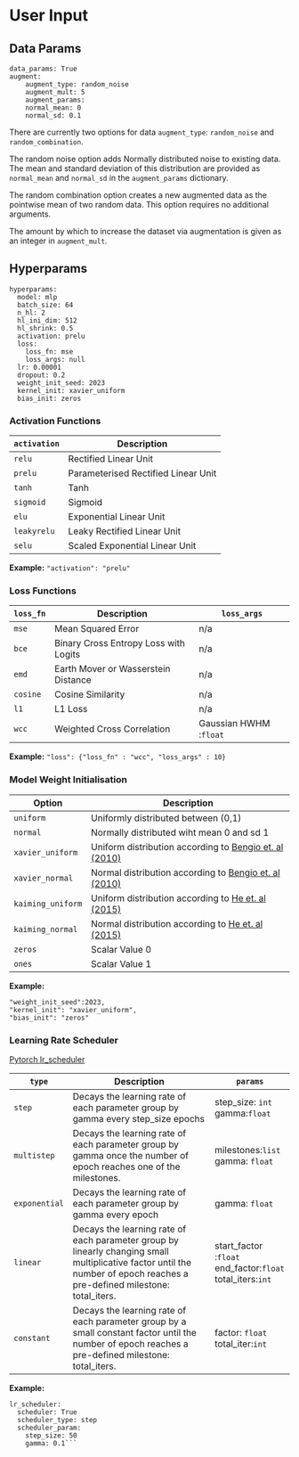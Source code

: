 User Input
===


## Data Params

```
data_params: True
augment:
    augment_type: random_noise
    augment_mult: 5
    augment_params: 
    normal_mean: 0
    normal_sd: 0.1
```

There are currently two options for data `augment_type`: `random_noise` and `random_combination`.

The random noise option adds Normally distributed noise to existing data. The mean and standard deviation of this distribution are provided as `normal_mean` and `normal_sd` in the `augment_params` dictionary.

The random combination option creates a new augmented data as the pointwise mean of two random data. This option requires no additional arguments.

The amount by which to increase the dataset via augmentation is given as an integer in `augment_mult`.

## Hyperparams

```
hyperparams: 
  model: mlp
  batch_size: 64
  n_hl: 2
  hl_ini_dim: 512
  hl_shrink: 0.5
  activation: prelu
  loss:
    loss_fn: mse
    loss_args: null
  lr: 0.00001
  dropout: 0.2
  weight_init_seed: 2023
  kernel_init: xavier_uniform
  bias_init: zeros
```

### Activation Functions

| `activation` | Description |
| --- | ----------- |
| `relu`      | Rectified Linear Unit               |
| `prelu`     | Parameterised Rectified Linear Unit |
| `tanh`      | Tanh                                |
| `sigmoid`   | Sigmoid                             |
| `elu`       | Exponential Linear Unit             |
| `leakyrelu` | Leaky Rectified Linear Unit         |
| `selu`      | Scaled Exponential Linear Unit      |

**Example:** `"activation": "prelu"`


### Loss Functions 

| `loss_fn`   | Description | `loss_args` |
| ---      | ----------- | ---|
| `mse`    | Mean Squared Error                   | n/a  |
| `bce`    | Binary Cross Entropy Loss with Logits| n/a |
| `emd`    | Earth Mover or Wasserstein Distance  | n/a |
| `cosine` | Cosine Similarity                    | n/a |
| `l1`     | L1 Loss                              | n/a |
| `wcc`    | Weighted Cross Correlation           | Gaussian HWHM :`float` |

**Example:** ```"loss": {"loss_fn" : "wcc", "loss_args" : 10}```

### Model Weight Initialisation


| Option   | Description | 
| ---      | ----------- | 
| `uniform`         | Uniformly distributed between (0,1) |
| `normal`          | Normally distributed wiht mean 0 and sd 1|
| `xavier_uniform`  | Uniform distribution according to [Bengio et. al (2010)](http://proceedings.mlr.press/v9/glorot10a)|
| `xavier_normal`   | Normal distribution according to [Bengio et. al (2010)](http://proceedings.mlr.press/v9/glorot10a)|
| `kaiming_uniform` | Uniform distribution according to [He et. al (2015)](http://openaccess.thecvf.com/content_iccv_2015/html/He_Delving_Deep_into_ICCV_2015_paper.html)|
| `kaiming_normal`  | Normal distribution according to [He et. al (2015)](http://openaccess.thecvf.com/content_iccv_2015/html/He_Delving_Deep_into_ICCV_2015_paper.html)|
| `zeros`           | Scalar Value 0|
| `ones`            | Scalar Value 1|


**Example:** 
```
"weight_init_seed":2023,
"kernel_init": "xavier_uniform",
"bias_init": "zeros"
```

### Learning Rate Scheduler
[Pytorch lr_scheduler](https://pytorch.org/docs/stable/optim.html)

| `type`   | Description | `params` |
| ---      | ------ | ---|
| `step`    | Decays the learning rate of each parameter group by gamma every step_size epochs                  | step_size: `int` <br />gamma:`float` |
| `multistep`    | Decays the learning rate of each parameter group by gamma once the number of epoch reaches one of the milestones. | milestones:`list` <br /> gamma: `float` |
| `exponential`    | Decays the learning rate of each parameter group by gamma every epoch  | gamma: `float` |
| `linear` | Decays the learning rate of each parameter group by linearly changing small multiplicative factor until the number of epoch reaches a pre-defined milestone: total_iters.                    | start_factor :`float` <br /> end_factor:`float` <br /> total_iters:`int`   |
| `constant`     | Decays the learning rate of each parameter group by a small constant factor until the number of epoch reaches a pre-defined milestone: total_iters.                             | factor: `float` <br /> total_iter:`int` |

**Example:** 

```
lr_scheduler:  
  scheduler: True
  scheduler_type: step
  scheduler_param:
    step_size: 50
    gamma: 0.1```